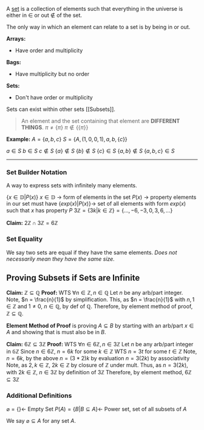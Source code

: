 A <u>set</u> is a collection of elements such that everything in the universe is either in $\in$ or out $\notin$ of the set.

The only way in which an element can relate to a set is by being in or out.

<b>Arrays:</b>
- Have order and multiplicity

<b>Bags:</b>
- Have multiplicity but no order

<b>Sets:</b>
- Don't have order or multiplicity

Sets can exist within other sets [[Subsets]].

> An element and the set containing that element are <b>DIFFERENT THINGS</b>.
	$\pi \neq \{\pi\}$
	$\pi \notin \{\{\pi\}\}$


<b>Example:</b>
$A = \{a,b,c\}$
$S = \{A, (1,0,0,1), a, b, \{c\}\}$

$a \in S$
$b \in S$
$c \notin S$
$\{a\}\notin S$
$\{b\}\notin S$
$\{c\}\in S$
$\{a,b\}\notin S$
$\{a,b,c\}\in S$

---

### Set Builder Notation 
A way to express sets with infinitely many elements.

$\{x \in \mathbb{D} | P(x)\}$
$x \in \mathbb{D}$ $\rightarrow$ form of elements in the set
$P(x)$ $\rightarrow$ property elements in our set must have 
$\{exp(x) | P(x)\} \rightarrow$ set of all elements with form $exp(x)$ such that $x$ has property $P$
$3\mathbb{Z} = \{3k|k \in \mathbb{Z}\} = \{...,-6,-3,0,3,6,...\}$

<b>Claim:</b> $2\mathbb{Z} \cap 3\mathbb{Z} = 6\mathbb{Z}$

### Set Equality
We say two sets are equal if they have the same elements. _Does not necessarily mean they have the same size._

## Proving Subsets if Sets are Infinite
**Claim:** $\mathbb{Z} \subseteq \mathbb{Q}$
**Proof:** WTS $\forall n \in \mathbb{Z}, n \in \mathbb{Q}$
Let $n$ be any arb/part integer.
Note, $n = \frac{n}{1}$ by simplification.
This, as $n = \frac{n}{1}$ with $n,1 \in \mathbb{Z}$ and $1 \neq 0$, $n \in \mathbb{Q}$, by def of $\mathbb{Q}$.
Therefore, by element method of proof, $\mathbb{Z} \subseteq \mathbb{Q}$.

**Element Method of Proof** is proving $A \subseteq B$ by starting with an arb/part $x \in A$ and showing that is must also be in $B$.

**Claim:** $6 \mathbb{Z} \subseteq 3\mathbb{Z}$
**Proof:** WTS $\forall n \in 6\mathbb{Z}, n \in 3\mathbb{Z}$
Let $n$ be any arb/part integer in $\mathbb{6Z}$
Since $n \in 6\mathbb{Z}$, $n=6k$ for some $k \in \mathbb{Z}$
WTS $n = 3t$ for some $t \in \mathbb{Z}$
Note, $n = 6k$, by the above
$n = (3*2)k$ by evaluation
$n=3(2k)$ by associativity
Note, as $2,k \in \mathbb{Z}$, $2k\in\mathbb{Z}$ by closure of $\mathbb{Z}$ under mult.
Thus, as $n = 3(2k)$, with $2k\in\mathbb{Z}$, $n\in3\mathbb{Z}$ by definition of $3\mathbb{Z}$
Therefore, by element method, $6 \mathbb{Z} \subseteq 3\mathbb{Z}$

### Additional Definitions
$\varnothing = \{\} \leftarrow$ Empty Set
$P(A) = \{B | B \subseteq A\} \leftarrow$ Power set, set of all subsets of $A$

We say $\varnothing \subseteq A$ for any set $A$.